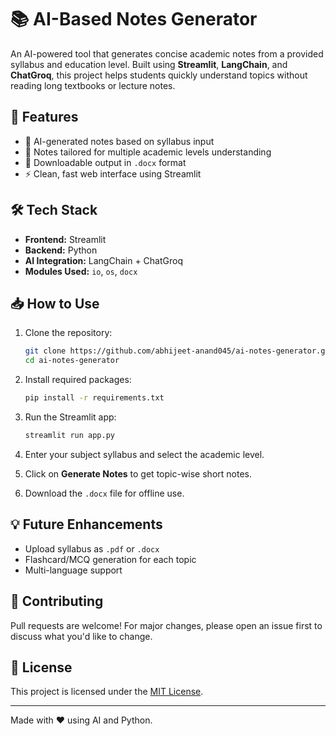 # 📚 AI-Based Notes Generator

An AI-powered tool that generates concise academic notes from a provided syllabus and education level. Built using **Streamlit**, **LangChain**, and **ChatGroq**, this project helps students quickly understand topics without reading long textbooks or lecture notes.

## 🚀 Features

- 🧠 AI-generated notes based on syllabus input
- 📘 Notes tailored for multiple academic levels understanding
- 💾 Downloadable output in `.docx` format
- ⚡ Clean, fast web interface using Streamlit

## 🛠️ Tech Stack

- **Frontend:** Streamlit
- **Backend:** Python
- **AI Integration:** LangChain + ChatGroq
- **Modules Used:** `io`, `os`, `docx`

## 📥 How to Use

1. Clone the repository:

   ```bash
   git clone https://github.com/abhijeet-anand045/ai-notes-generator.git
   cd ai-notes-generator
   ```

2. Install required packages:

   ```bash
   pip install -r requirements.txt
   ```

3. Run the Streamlit app:

   ```bash
   streamlit run app.py
   ```

4. Enter your subject syllabus and select the academic level.
5. Click on **Generate Notes** to get topic-wise short notes.
6. Download the `.docx` file for offline use.


## 💡 Future Enhancements

- Upload syllabus as `.pdf` or `.docx`
- Flashcard/MCQ generation for each topic
- Multi-language support

## 🤝 Contributing

Pull requests are welcome! For major changes, please open an issue first to discuss what you'd like to change.

## 📜 License

This project is licensed under the [MIT License](LICENSE).

---

Made with ❤️ using AI and Python.
